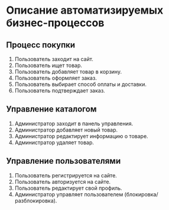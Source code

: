 # Описание автоматизируемых бизнес-процессов

## Процесс покупки
1. Пользователь заходит на сайт.
2. Пользователь ищет товар.
3. Пользователь добавляет товар в корзину.
4. Пользователь оформляет заказ.
5. Пользователь выбирает способ оплаты и доставки.
6. Пользователь подтверждает заказ.

## Управление каталогом
1. Администратор заходит в панель управления.
2. Администратор добавляет новый товар.
3. Администратор редактирует информацию о товаре.
4. Администратор удаляет товар.

## Управление пользователями
1. Пользователь регистрируется на сайте.
2. Пользователь авторизуется на сайте.
3. Пользователь редактирует свой профиль.
4. Администратор управляет пользователем (блокировка/разблокировка).
